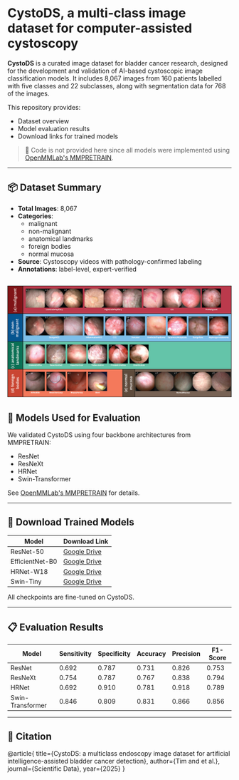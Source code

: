# CystoDS, a multi-class image dataset for computer-assisted cystoscopy
**CystoDS** is a curated image dataset for bladder cancer research, designed for the development and validation of AI-based cystoscopic image classification models. It includes 8,067 images from 160 patients labelled with five classes and 22 subclasses, along with segmentation data for 768 of the images.

This repository provides:
- Dataset overview
- Model evaluation results
- Download links for trained models

> 🔧 Code is not provided here since all models were implemented using [OpenMMLab's MMPRETRAIN](https://github.com/open-mmlab/mmpretrain).

---

## 📦 Dataset Summary

- **Total Images**: 8,067
- **Categories**:
  - malignant
  - non-malignant
  - anatomical landmarks
  - foreign bodies
  - normal mucosa
- **Source**: Cystoscopy videos with pathology-confirmed labeling
- **Annotations**: label-level, expert-verified

![CystoDS classes](classes.png)
---

## 🧠 Models Used for Evaluation

We validated CystoDS using four backbone architectures from MMPRETRAIN:
- ResNet
- ResNeXt
- HRNet
- Swin-Transformer

See [OpenMMLab's MMPRETRAIN](https://github.com/open-mmlab/mmpretrain) for details.

---

## 🚀 Download Trained Models

| Model                | Download Link             |
|---------------------|----------------------------|
| ResNet-50           | [Google Drive](#)          |
| EfficientNet-B0     | [Google Drive](#)          |
| HRNet-W18           | [Google Drive](#)          |
| Swin-Tiny           | [Google Drive](#)          |

All checkpoints are fine-tuned on CystoDS.

---

## 📋 Evaluation Results

| Model              | Sensitivity | Specificity | Accuracy | Precision | F1-Score |
|-------------------|-------------|-------------|----------|-----------|----------|
| ResNet           | 0.692       | 0.787       | 0.731    | 0.826     | 0.753    |
| ResNeXt          | 0.754       | 0.787       | 0.767    | 0.838     | 0.794    |
| HRNet            | 0.692       | 0.910       | 0.781    | 0.918     | 0.789    |
| Swin-Transformer | 0.846       | 0.809       | 0.831    | 0.866     | 0.856    |


---

## 📌 Citation

@article{
  title={CystoDS: a multiclass endoscopy image dataset for artificial intelligence-assisted bladder cancer detection},
  author={Tim and et al.},
  journal={Scientific Data},
  year={2025}
}

